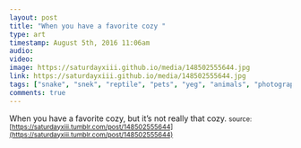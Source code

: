 ```yaml
---
layout: post
title: "When you have a favorite cozy "
type: art
timestamp: August 5th, 2016 11:06am
audio: 
video: 
image: https://saturdayxiii.github.io/media/148502555644.jpg
link: https://saturdayxiii.github.io/media/148502555644.jpg
tags: ["snake", "snek", "reptile", "pets", "yeg", "animals", "photography", "art"]
comments: true
---
```

When you have a favorite cozy, but it’s not really that cozy.
<small>source: [https://saturdayxiii.tumblr.com/post/148502555644](https://saturdayxiii.tumblr.com/post/148502555644)</small>